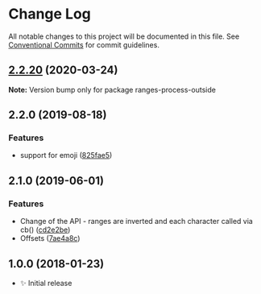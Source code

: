 # Change Log

All notable changes to this project will be documented in this file.
See [Conventional Commits](https://conventionalcommits.org) for commit guidelines.

## [2.2.20](https://gitlab.com/codsen/codsen/compare/ranges-process-outside@2.2.19...ranges-process-outside@2.2.20) (2020-03-24)

**Note:** Version bump only for package ranges-process-outside





## 2.2.0 (2019-08-18)

### Features

- support for emoji ([825fae5](https://gitlab.com/codsen/codsen/commit/825fae5))

## 2.1.0 (2019-06-01)

### Features

- Change of the API - ranges are inverted and each character called via cb() ([cd2e2be](https://gitlab.com/codsen/codsen/commit/cd2e2be))
- Offsets ([7ae4a8c](https://gitlab.com/codsen/codsen/commit/7ae4a8c))

## 1.0.0 (2018-01-23)

- ✨ Initial release
